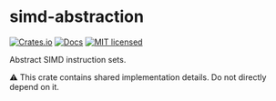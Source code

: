 # simd-abstraction

[![Crates.io](https://img.shields.io/crates/v/simd-abstraction.svg)](https://crates.io/crates/simd-abstraction)
[![Docs](https://docs.rs/simd-abstraction/badge.svg)](https://docs.rs/simd-abstraction/)
[![MIT licensed][mit-badge]][mit-url]

[mit-badge]: https://img.shields.io/badge/license-MIT-blue.svg
[mit-url]: ../../LICENSE

Abstract SIMD instruction sets.

⚠️ This crate contains shared implementation details. Do not directly depend on it.
